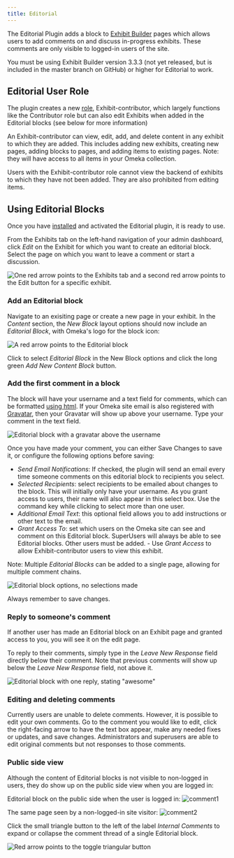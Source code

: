 ```yaml
---
title: Editorial
---
```

The Editorial Plugin adds a block to [Exhibit Builder](../Plugins/ExhibitBuilder.md) pages which allows users to add comments on and discuss in-progress exhibits. These comments are only visible to logged-in users of the site.

You must be using Exhibit Builder version 3.3.3 (not yet released, but is included in the master branch on GitHub) or higher for Editorial to work.

Editorial User Role
-----------------------
The plugin creates a new [role](../Plugins/User_Roles.md), Exhibit-contributor, which largely functions like the Contributor role but can also edit Exhibits when added in the Editorial blocks (see below for more information)

An Exhibit-contributor can view, edit, add, and delete content in any exhibit to which they are added. This includes adding new exhibits, creating new pages, adding blocks to pages, and adding items to existing pages. Note: they will have access to all items in your Omeka collection.

Users with the Exhibit-contributor role cannot view the backend of exhibits to which they have not been added. They are also prohibited from editing items. 

Using Editorial Blocks
-------------------------
Once you have [installed](../Managing_Plugins.md#installing-a-plugin) and activated the Editorial plugin, it is ready to use.

From the Exhibits tab on the left-hand navigation of your admin dashboard, click *Edit* on the Exhibit for which you want to create an editorial block. Select the page on which you want to leave a comment or start a discussion. 

![One red arrow points to the Exhibits tab and a second red arrow points to the Edit button for a specific exhibit.](../doc_files/plugin_images/Editorial-browseexhibit.png)

### Add an Editorial block
Navigate to an exisiting page or create a new page in your exhibit. In the *Content* section, the *New Block* layout options should now include an *Editorial Block*, with Omeka's logo for the block icon:

![A red arrow points to the Editorial block](../doc_files/plugin_images/editorial_addblock.png)

Click to select *Editorial Block* in the New Block options and click the long green *Add New Content Block* button.

### Add the first comment in a block
The block will have your username and a text field for comments, which can be formatted [using html](../Using_HTML_Editor-TinyMCE.md). If your Omeka site email is also registered with [Gravatar](https://en.gravatar.com/), then your Gravatar will show up above your username. Type your comment in the text field.

![Editorial block with a gravatar above the username](../doc_files/plugin_images/editorial_block.png)

Once you have made your comment, you can either Save Changes to save it, or configure the following options before saving: 
- *Send Email Notifications*: If checked, the plugin will send an email every time someone comments on this editorial block to recipients you select.
- *Selected Recipients*: select recipients to be emailed about changes to the block. This will initially only have your username. As you grant access to users, their name will also appear in this select box. Use the command key while clicking to select more than one user. 
- *Additional Email Text*: this optional field allows you to add instructions or other text to the email. 
- *Grant Access To*: set which users on the Omeka site can see and comment on this Editorial block. SuperUsers will always be able to see Editorial blocks. Other users must be added. 
      - Use *Grant Access* to allow Exhibit-contributor users to view this exhibit.
      
Note: Multiple *Editorial Blocks* can be added to a single page, allowing for multiple comment chains.

![Editorial block options, no selections made](../doc_files/plugin_images/editorial_options.png)

Always remember to save changes.

### Reply to someone's comment
If another user has made an Editorial block on an Exhibit page and granted access to you, you will see it on the edit page. 

To reply to their comments, simply type in the *Leave New Response* field directly below their comment. Note that previous comments will show up below the *Leave New Response* field, not above it.

![Editorial block with one reply, stating "awesome"](../doc_files/plugin_images/editorial_reply.png)

### Editing and deleting comments 
Currently users are unable to delete comments. However, it is possible to edit your own comments. Go to the comment you would like to edit, click the right-facing arrow to have the text box appear, make any needed fixes or updates, and save changes. Administrators and superusers are able to edit original comments but not responses to those comments.  

### Public side view
Although the content of Editorial blocks is not visible to non-logged in users, they do show up on the public side view when you are logged in:

Editorial block on the public side when the user is logged in:
![comment1](../doc_files/plugin_images/editorial_comment1.png)

The same page seen by a non-logged-in site visitor:
![comment2](../doc_files/plugin_images/editorial_comment2.png)

Click the small triangle button to the left of the label *Internal Comments* to expand or collapse the comment thread of a single Editorial block.

![Red arrow points to the toggle triangular button](../doc_files/plugin_images/editorial_toggle.png)
